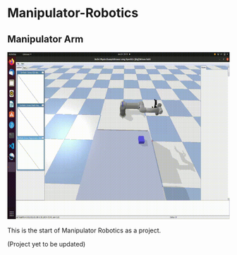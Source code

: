 # Manipulator-Robotics

## Manipulator Arm

![image](https://raw.githubusercontent.com/IvLabs/manipulation/main/Results/Manipulator%20Robotics%20Results/Aniket%20Turkel/Pybullet/Pick%20and%20place.gif)



This is the start of Manipulator Robotics as a project.

(Project yet to be updated)


